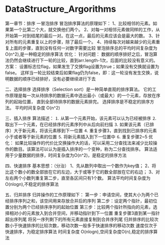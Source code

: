 # DataStructure_Argorithms
第一章节：排序
一冒泡排序
冒泡排序算法的原理如下：
1、比较相邻的元素。如果第一个比第二个大，就交换他们两个。
2、对每一对相邻元素做同样的工作，从开始第一对到结尾的最后一对。在这一点，最后的元素应该会是最大的数。
3、针对所有的元素重复以上的步骤，除了最后一个。
4、持续每次对越来越少的元素重复上面的步骤，直到没有任何一对数字需要比较
冒泡排序总的平均时间复杂度为O(n^2),是一种稳定的排序算法
优化：
针对问题：
	数据的顺序排好之后，冒泡算法仍然会继续进行下一轮的比较，直到arr.length-1次，后面的比较没有意义的。
方案：
	设置标志位flag，如果发生了交换flag设置为true；如果没有交换就设置为false。
	这样当一轮比较结束后如果flag仍为false，即：这一轮没有发生交换，说明数据的顺序已经排好，没有必要继续进行下去

二、选择排序
选择排序（Selection sort）是一种简单直观的排序算法。
它的工作原理是每一次从待排序的数据元素中选出最小（或最大）的一个元素，存放在序列的起始位置，
直到全部待排序的数据元素排完。 选择排序是不稳定的排序方法。
平均时间复杂度 O(n^2)

三、插入排序
算法描述：
⒈ 从第一个元素开始，该元素可以认为已经被排序
⒉ 取出下一个元素，在已经排序的元素序列中从后向前扫描
⒊ 如果该元素（已排序）大于新元素，将该元素移到下一位置
⒋ 重复步骤3，直到找到已排序的元素小于或者等于新元素的位置
⒌ 将新元素插入到下一位置中
⒍ 重复步骤2~5
优化：
如果比较操作的代价比交换操作大的话，可以采用二分查找法来减少比较操作的数目。该算法可以认为是插入排序的一个变种，称为二分查找排序。
算法适用于少量数据的排序，时间复杂度为O(n^2)，是稳定的排序方法

四、快速排序
基本思想：（分治）
1、先从数列中取出一个数作为key值；
2、将比这个数小的数全部放在它的左边，大于或等于它的数全部放在它的右边；
3、对左右两个小数列重复第二步，直至各区间只有1个数。
算法平均时间复杂度为O(nlogn),不稳定的排序算法

五、归并排序
归并操作的工作原理如下：
第一步：申请空间，使其大小为两个已经排序序列之和，该空间用来存放合并后的序列
第二步：设定两个指针，最初位置分别为两个已经排序序列的起始位置
第三步：比较两个指针所指向的元素，选择相对小的元素放入到合并空间，并移动指针到下一位置
重复步骤3直到某一指针超出序列尾
将另一序列剩下的所有元素直接复制到合并序列尾
归并排序的比较次数小于快速排序的比较次数，移动次数一般多于快速排序的移动次数
速度仅次于快速排序，为稳定排序算法
时间复杂度 O(nlogn),空间复杂度O(n),稳定的排序算法
